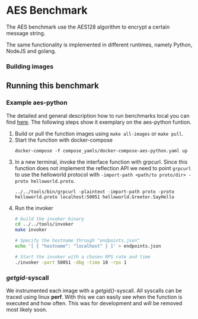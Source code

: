 # AES Benchmark

The AES benchmark use the AES128 algorithm to encrypt a certain message string.

The same functionality is implemented in different runtimes, namely Python, NodeJS and golang.



### Building images

###

## Running this benchmark

### Example aes-python

The detailed and general description how to run benchmarks local you can find [here](../../docs/running_locally.md). The following steps show it exemplary on the aes-python funtion.
1. Build or pull the function images using `make all-images` or `make pull`.
2. Start the function with docker-compose
   ```
   docker-compose -f compose_yamls/docker-compose-aes-python.yaml up
   ```
3. In a new terminal, invoke the interface function with grpcurl. Since this function does not implement the reflection API we need to point `grpcurl` to use the helloworld protocol with `-import-path <path/to proto/dir> -proto helloworld.proto`.
   ```
   ../../tools/bin/grpcurl -plaintext -import-path proto -proto helloworld.proto localhost:50051 helloworld.Greeter.SayHello
   ```
4. Run the invoker
   ```bash
   # build the invoker binary
   cd ../../tools/invoker
   make invoker

   # Specify the hostname through "endpoints.json"
   echo '[ { "hostname": "localhost" } ]' > endpoints.json

   # Start the invoker with a chosen RPS rate and time
   ./invoker -port 50051 -dbg -time 10 -rps 1
   ```



### *getgid*-syscall

We instrumented each image with a *getgid()*-syscall. All syscalls can be traced using linux **perf**. With this we can easily see when the function is executed and how often. This was for development and will be removed most likely soon.
